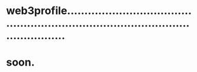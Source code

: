 # web3profile..........................................................................................................
# soon.
